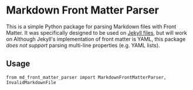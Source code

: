 # Markdown Front Matter Parser

This is a simple Python package for parsing Markdown files with Front Matter. It was specifically designed to be used
on [Jekyll files](https://jekyllrb.com/docs/front-matter/), but will work on 
Although Jekyll's implementation of front matter is YAML, this package
_does not support_ parsing multi-line properties (e.g. YAML lists).

## Usage
`from md_front_matter_parser import MarkdownFrontMatterParser, InvalidMarkdownFile`
